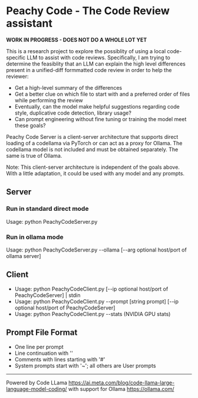 # Peachy Code - The Code Review assistant

**WORK IN PROGRESS - DOES NOT DO A WHOLE LOT YET**

This is a research project to explore the possiblity of using a local code-specific LLM to assist with code reviews.
Specifically, I am trying to determine the feasiblity that an LLM can explain the high level differences present in a unified-diff formmatted code review in order to help the reviewer:
* Get a high-level summary of the differences
* Get a better clue on which file to start with and a preferred order of files while performing the review
* Eventually, can the model make helpful suggestions regarding code style, duplicative code detection, library usage?  
* Can prompt engineering without fine tuning or training the model meet these goals?

Peachy Code Server is a client-server architecture that supports direct loading of a codellama via PyTorch or can act as a proxy for Ollama.
The codellama model is not included and must be obtained separately. The same is true of Ollama.

Note: This client-server architecture is independent of the goals above. With a little adaptation, it could be used with any model and any prompts.


## Server
### Run in standard direct mode
Usage: python PeachyCodeServer.py
### Run in ollama mode
Usage: python PeachyCodeServer.py --ollama [--arg optional host/port of ollama server]

## Client
* Usage: python PeachyCodeClient.py [--ip optional host/port of PeachyCodeServer] | stdin
* Usage: python PeachyCodeClient.py --prompt [string prompt] [--ip optional host/port of PeachyCodeServer]
* Usage: python PeachyCodeClient.py --stats (NVIDIA GPU stats)

## Prompt File Format
* One line per prompt
* Line continuation with '\'
* Comments with lines starting with '#'
* System prompts start with '~'; all others are User prompts

---

Powered by Code LLama
https://ai.meta.com/blog/code-llama-large-language-model-coding/
with support for Ollama
https://ollama.com/
